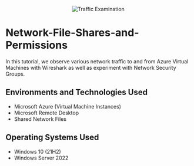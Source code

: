<p align="center">
<img src="https://i.imgur.com/AeiqMDZ.png" alt="Traffic Examination"/>
</p>

<h1>Network-File-Shares-and-Permissions</h1>
In this tutorial, we observe various network traffic to and from Azure Virtual Machines with Wireshark as well as experiment with Network Security Groups. <br />

<h2>Environments and Technologies Used</h2>

* Microsoft Azure (Virtual Machine Instances)
* Microsoft Remote Desktop
* Shared Network Files

<h2>Operating Systems Used </h2>

* Windows 10</b> (21H2)
* Windows Server 2022
</p>
